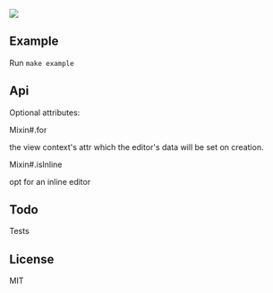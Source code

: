 
![](https://dl.dropbox.com/u/30162278/ember-ckedit.png)

Example
---

Run `make example`


Api
---

Optional attributes:

Mixin#.for

the view context's attr which the editor's data will be set on creation.

Mixin#.isInline

opt for an inline editor

Todo
---

Tests

License
---

MIT